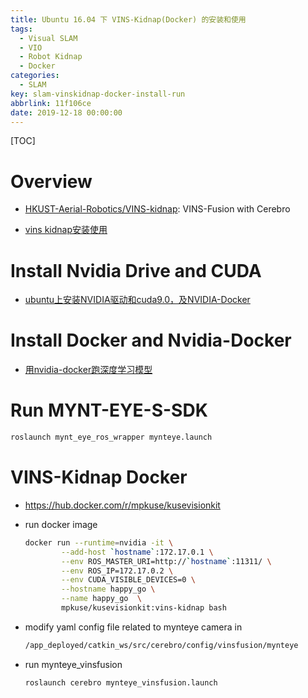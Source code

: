 ```yaml
---
title: Ubuntu 16.04 下 VINS-Kidnap(Docker) 的安装和使用
tags:
  - Visual SLAM
  - VIO
  - Robot Kidnap
  - Docker
categories:
  - SLAM
key: slam-vinskidnap-docker-install-run
abbrlink: 11f106ce
date: 2019-12-18 00:00:00
---
```


[TOC]

# Overview

* [HKUST-Aerial-Robotics/VINS-kidnap](https://github.com/HKUST-Aerial-Robotics/VINS-kidnap): VINS-Fusion with Cerebro

* [vins kidnap安装使用](https://blog.csdn.net/huanghaihui_123/article/details/90181975)

# Install Nvidia Drive and CUDA

* [ubuntu上安装NVIDIA驱动和cuda9.0，及NVIDIA-Docker](https://blog.csdn.net/huanghaihui_123/article/details/87985403)

# Install Docker and Nvidia-Docker

* [用nvidia-docker跑深度学习模型](https://blog.csdn.net/weixin_42749767/article/details/82934294)

# Run MYNT-EYE-S-SDK

```sh
roslaunch mynt_eye_ros_wrapper mynteye.launch
```

# VINS-Kidnap Docker

* https://hub.docker.com/r/mpkuse/kusevisionkit

* run docker image
  ```sh
  docker run --runtime=nvidia -it \
          --add-host `hostname`:172.17.0.1 \
          --env ROS_MASTER_URI=http://`hostname`:11311/ \
          --env ROS_IP=172.17.0.2 \
          --env CUDA_VISIBLE_DEVICES=0 \
          --hostname happy_go \
          --name happy_go  \
          mpkuse/kusevisionkit:vins-kidnap bash
  ```

* modify yaml config file related to mynteye camera in
  ```sh
  /app_deployed/catkin_ws/src/cerebro/config/vinsfusion/mynteye
  ```

* run mynteye_vinsfusion
  ```sh
  roslaunch cerebro mynteye_vinsfusion.launch
  ```
